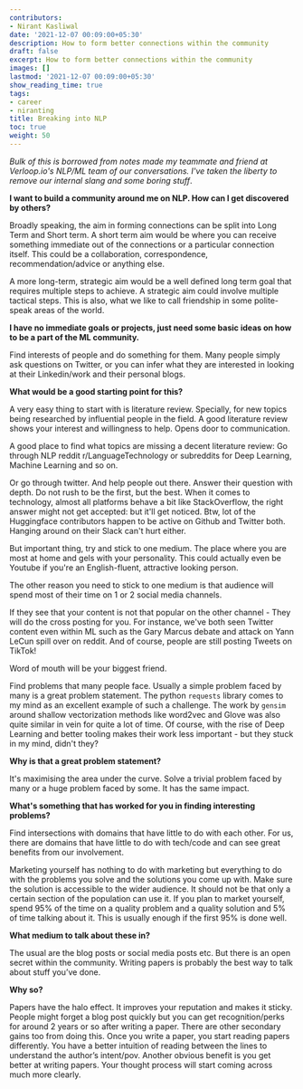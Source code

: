 ```yaml
---
contributors:
- Nirant Kasliwal
date: '2021-12-07 00:09:00+05:30'
description: How to form better connections within the community
draft: false
excerpt: How to form better connections within the community
images: []
lastmod: '2021-12-07 00:09:00+05:30'
show_reading_time: true
tags:
- career
- niranting
title: Breaking into NLP
toc: true
weight: 50
---
```


_Bulk of this is borrowed from notes made my teammate and friend at Verloop.io's NLP/ML team of our conversations. I've taken the liberty to remove our internal slang and some boring stuff_.

**I want to build a community around me on NLP. How can I get discovered by others?**

Broadly speaking, the aim in forming connections can be split into Long Term and Short term.
A short term aim would be where you can receive something immediate out of the connections or a particular connection itself. This could be a collaboration, correspondence, recommendation/advice or anything else.

A more long-term, strategic aim would be a well defined long term goal that requires multiple steps to achieve. A strategic aim could involve multiple tactical steps. This is also, what we like to call friendship in some polite-speak areas of the world. 

**I have no immediate goals or projects, just need some basic ideas on how to be a part of the ML community.**

Find interests of people and do something for them. Many people simply ask questions on Twitter, or you can infer what they are interested in looking at their Linkedin/work and their personal blogs. 

**What would be a good starting point for this?**

A very easy thing to start with is literature review. Specially, for new topics being researched by influential people in the field. A good literature review shows your interest and willingness to help. Opens door to communication.

A good place to find what topics are missing a decent literature review: 
Go through NLP reddit r/LanguageTechnology or subreddits for Deep Learning, Machine Learning and so on. 

Or go through twitter. And help people out there. Answer their question with depth. Do not rush to be the first, but the best. When it comes to technology, almost all platforms behave a bit like StackOverflow, the right answer might not get accepted: but it'll get noticed. Btw, lot of the Huggingface contributors happen to be active on Github and Twitter both. Hanging around on their Slack can't hurt either. 

But important thing, try and stick to one medium. The place where you are most at home and gels with your personality. This could actually even be Youtube if you're an English-fluent, attractive looking person. 

The other reason you need to stick to one medium is that audience will spend most of their time on 1 or 2 social media channels. 

If they see that your content is not that popular on the other channel - They will do the cross posting for you. For instance, we've both seen Twitter content even within ML such as the Gary Marcus debate and attack on Yann LeCun spill over on reddit. And of course, people are still posting Tweets on TikTok!

Word of mouth will be your biggest friend.

Find problems that many people face. Usually a simple problem faced by many is a great problem statement. The python `requests` library comes to my mind as an excellent example of such a challenge. The work by `gensim` around shallow vectorization methods like word2vec and Glove was also quite similar in vein for quite a lot of time. Of course, with the rise of Deep Learning and better tooling makes their work less important - but they stuck in my mind, didn't they?

**Why is that a great problem statement?**

It's maximising the area under the curve. Solve a trivial problem faced by many or a huge problem faced by some. It has the same impact.

**What's something that has worked for you in finding interesting problems?**

Find intersections with domains that have little to do with each other. For us, there are domains that have little to do with tech/code and can see great benefits from our involvement.

Marketing yourself has nothing to do with marketing but everything to do with the problems you solve and the solutions you come up with.
Make sure the solution is accessible to the wider audience. It should not be that only a certain section of the population can use it.
If you plan to market yourself, spend 95% of the time on a quality problem and a quality solution and 5% of time talking about it. This is usually enough if the first 95% is done well.

**What medium to talk about these in?**

The usual are the blog posts or social media posts etc. But there is an open secret within the community. Writing papers is probably the best way to talk about stuff you’ve done.

**Why so?**

Papers have the halo effect. It improves your reputation and makes it sticky. People might forget a blog post quickly but you can get recognition/perks for around 2 years or so after writing a paper.
There are other secondary gains too from doing this. Once you write a paper, you start reading papers differently. You have a better intuition of reading between the lines to understand the author’s intent/pov. Another obvious benefit is you get better at writing papers. Your thought process will start coming across much more clearly.
